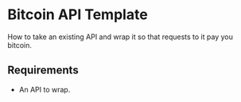 # Bitcoin API Template

How to take an existing API and wrap it so that requests to it pay you bitcoin.

## Requirements

- An API to wrap.
